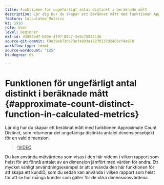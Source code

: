 ```yaml
---
title: Funktionen för ungefärligt antal distinkt i beräknade mått
description: Lär dig hur du skapar ett beräknat mått med funktionen Approximate Count Distinct, som returnerar det ungefärliga distinkta antalet dimensionsobjekt för en vald dimension.
feature: Calculated Metrics
kt: 1910
role: User
level: Beginner
exl-id: d3594ed7-b90e-4f97-89c7-3e6c75534136
source-git-commit: f9e39eb73cb73ef4993a12270137d2405cf4a978
workflow-type: tm+mt
source-wordcount: '125'
ht-degree: 0%

---
```


# Funktionen för ungefärligt antal distinkt i beräknade mått {#approximate-count-distinct-function-in-calculated-metrics}

Lär dig hur du skapar ett beräknat mått med funktionen Approximate Count Distinct, som returnerar det ungefärliga distinkta antalet dimensionsobjekt för en vald dimension.

>[!VIDEO](https://video.tv.adobe.com/v/23722/?quality=12&learn=on)

Du kan använda mätvärdena som visas i den här videon i vilken rapport som helst för att förstå antalet av en dimension jämfört med värden för andra. Ett mycket vanligt användningsexempel är att använda den här funktionen för att skapa ett kundID, som du sedan kan använda i vilken rapport som helst för att se hur många kunder som gäller för de olika dimensionsvärdena.
